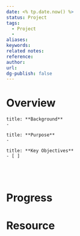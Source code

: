```yaml
---
date: <% tp.date.now() %>
status: Project
tags:
  - Project
  - 
aliases: 
keywords: 
related notes: 
reference: 
author: 
url: 
dg-publish: false
---
```

# Overview

```ad-note
title: **Background**
- 
```

```ad-abstract
title: **Purpose**
- 
```

```ad-example
title: **Key Objectives**
- [ ] 
```

<br/><br/>

# Progress


# Resource


